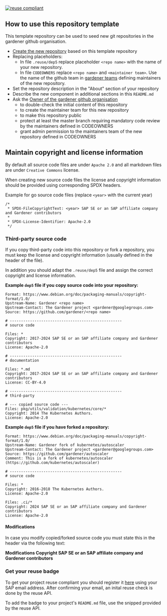 # <repo name>

[![reuse compliant](https://reuse.software/badge/reuse-compliant.svg)](https://reuse.software/)

## How to use this repository template

This template repository can be used to seed new git repositories in the gardener github organisation.

- [Create the new repository](https://docs.github.com/en/free-pro-team@latest/github/creating-cloning-and-archiving-repositories/creating-a-repository-from-a-template)
  based on this template repository
- Replacing placeholders:
  - In file `.reuse/dep5` replace placeholder `<repo name>` with the name of your new repository.
  - In file `CODEOWNERS` replace `<repo name>` and `<maintainer team>`. Use the name of the github team in [gardener teams](https://github.com/orgs/gardener/teams) defining maintainers of the new repository.
- Set the repository description in the "About" section of your repository
- Describe the new component in additional sections in this `README.md`
- Ask the [Owner of the gardener github organisation](https://github.com/orgs/gardener/people?query=role%3Aowner)
  - to double-check the initial content of this repository
  - to create the maintainer team for this new repository
  - to make this repository public
  - protect at least the master branch requiring mandatory code review by the maintainers defined in CODEOWNERS
  - grant admin permission to the maintainers team of the new repository defined in CODEOWNERS

## Maintain copyright and license information
By default all source code files are under `Apache 2.0` and all markdown files are under `Creative Commons` license.

When creating new source code files the license and copyright information should be provided using corresponding SPDX headers.

Example for go source code files (replace `<year>` with the current year)
```
/*
 * SPDX-FileCopyrightText: <year> SAP SE or an SAP affiliate company and Gardener contributors
 *
 * SPDX-License-Identifier: Apache-2.0
 */
```

### Third-party source code

If you copy third-party code into this repository or fork a repository, you must keep the license and copyright information (usually defined in the header of the file).

In addition you should adapt the `.reuse/dep5` file and assign the correct copyright and license information.

**Example `dep5` file if you copy source code into your repository:**
```
Format: https://www.debian.org/doc/packaging-manuals/copyright-format/1.0/
Upstream-Name: Gardener <repo name>
Upstream-Contact: The Gardener project <gardener@googlegroups.com>
Source: https://github.com/gardener/<repo name>

# --------------------------------------------------
# source code

Files: *
Copyright: 2017-2024 SAP SE or an SAP affiliate company and Gardener contributors
License: Apache-2.0

# --------------------------------------------------
# documentation

Files: *.md
Copyright: 2017-2024 SAP SE or an SAP affiliate company and Gardener contributors
License: CC-BY-4.0

# --------------------------------------------------
# third-party

# --- copied source code ---
Files: pkg/utils/validation/kubernetes/core/*
Copyright: 2014 The Kubernetes Authors.
License: Apache-2.0
```
**Example `dep5` file if you have forked a repository:**
```
Format: https://www.debian.org/doc/packaging-manuals/copyright-format/1.0/
Upstream-Name: Gardener fork of kubernetes/autoscaler
Upstream-Contact: The Gardener project <gardener@googlegroups.com>
Source: https://github.com/gardener/autoscaler
Comment: This is a fork of kubernetes/autoscaler (https://github.com/kubernetes/autoscaler)

# --------------------------------------------------
# source code

Files: *
Copyright: 2016-2018 The Kubernetes Authors.
License: Apache-2.0

Files: .ci/*
Copyright: 2024 SAP SE or an SAP affiliate company and Gardener contributors
License: Apache-2.0
```

#### Modifications
In case you modify copied/forked source code you must state this in the header via the following text:

**Modifications Copyright <year> SAP SE or an SAP affiliate company and Gardener contributors**


### Get your reuse badge
To get your project reuse compliant you should register it [here](https://api.reuse.software/register) using your SAP email address. After confirming your email, an inital reuse check is done by the reuse API.

To add the badge to your project's `README.md` file, use the snipped provided by the reuse API.
